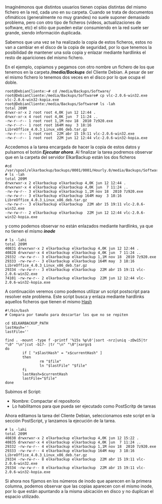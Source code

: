 Imaginémonos que distintos usuarios tienen copias distintas del mismo fichero en la red, cada uno en su carpeta. Cuando se trata de documentos ofimáticos (generalmente no muy grandes) no suele suponer demasiado problema, pero con otro tipo de ficheros (vídeos, actualizaciones de software, etc) el sitio que pueden estar consumiendo en la red suele ser grande, siendo información duplicada.

Sabemos que una vez se ha realizado la copia de estos ficheros, estos no van a cambiar en el disco de la copia de seguridad, por lo que tenemos la posibilidad de mantener una sola copia y enlazar mediante hardlinks el resto de apariciones del mismo fichero.

En el ejemplo, copiamos y pegamos con otro nombre un fichero de los que tenemos en la carpeta ***/media/Backups*** del Cliente Debian. A pesar de ser el mismo fichero lo tenemos dos veces en el disco por lo que ocupa el doble.

```
root@DebianCliente:~# cd /media/Backups/Software/
root@DebianCliente:/media/Backups/Software# cp vlc-2.0.6-win32.exe vlc-2.0.6-win32-kopia.exe
root@DebianCliente:/media/Backups/Software# ls -lah
total 209M
drwxr-xr-x 2 root root 4,0K jun 12 12:44 .
drwxr-xr-x 4 root root 4,0K jun  7 11:24 ..
-rw-r--r-- 1 root root 1,1M nov 18  2010 7z920.exe
-rw-r--r-- 1 root root 164M may  3 18:16 LibreOffice_4.0.3_Linux_x86_deb.tar.gz
-rw-r--r-- 1 root root  22M abr 15 19:11 vlc-2.0.6-win32.exe
-rw-r--r-- 1 root root  22M jun 12 12:44 vlc-2.0.6-win32-kopia.exe 
```


Accedemos a la tarea encargada de hacer la copia de estos datos y pulsamos el botón ***Ejecutar ahora***. Al finalizar la tarea podremos observar que en la carpeta del servidor ElkarBackup están los dos ficheros

```
#cd /var/spool/elkarbackup/backups/0001/0001/Hourly.0/media/Backups/Software/
# ls -lah
total 209M
drwxrwxr-x 2 elkarbackup elkarbackup 4,0K jun 12 12:44 .
drwxrwxr-x 4 elkarbackup elkarbackup 4,0K jun  7 11:24 ..
-rw-rw-r-- 3 elkarbackup elkarbackup 1,1M nov 18  2010 7z920.exe
-rw-rw-r-- 3 elkarbackup elkarbackup 164M may  3 18:16 LibreOffice_4.0.3_Linux_x86_deb.tar.gz
-rw-rw-r-- 3 elkarbackup elkarbackup  22M abr 15 19:11 vlc-2.0.6-win32.exe
-rw-rw-r-- 2 elkarbackup elkarbackup  22M jun 12 12:44 vlc-2.0.6-win32-kopia.exe 
```


y como podemos observar no están enlazados mediante hardlinks, ya que no tienen el mismo ***inode***

```
# ls -lahi
total 209M
40831 drwxrwxr-x 2 elkarbackup elkarbackup 4,0K jun 12 12:44 .
40828 drwxrwxr-x 4 elkarbackup elkarbackup 4,0K jun  7 11:24 ..
29332 -rw-rw-r-- 3 elkarbackup elkarbackup 1,1M nov 18  2010 7z920.exe
29333 -rw-rw-r-- 3 elkarbackup elkarbackup 164M may  3 18:16 LibreOffice_4.0.3_Linux_x86_deb.tar.gz
29334 -rw-rw-r-- 3 elkarbackup elkarbackup  22M abr 15 19:11 vlc-2.0.6-win32.exe
74101 -rw-rw-r-- 2 elkarbackup elkarbackup  22M jun 12 12:44 vlc-2.0.6-win32-kopia.exe 
```


A continuación veremos como podemos utilizar un script postscript para resolver este problema.
Este script busca y enlaza mediante hardlinks aquellos ficheros que tienen el mismo [Hash](https://es.wikipedia.org/wiki/Función_hash)

```
#!/bin/bash
# Compara por tamaño para descartar los que no se repiten

cd $ELKARBACKUP_PATH
lastHash=''
lastFile=''

find . -mount -type f -printf '%15s %p\0'|sort -nrz|uniq -zDw15|tr "\0" "\n"|cut -b17- |tr "\n" "\0"|xargs$
do
        if [ "x$lastHash" = "x$currentHash" ]
        then
                rm "$file"
                ln "$lastFile" "$file"
        fi
        lastHash=$currentHash
        lastFile="$file"
done 
```


Subimos el Script:
- Nombre: Compactar el repositorio
- Lo habilitamos para que pueda ser ejecutado como PostScritp de tareas

Ahora editamos la tarea del Cliente Debian, seleccionamos este script en la sección PostScript, y lanzamos la ejecución de la tarea.

```
# ls -lahi
total 209M
40838 drwxrwxr-x 2 elkarbackup elkarbackup 4,0K jun 12 15:22 .
40835 drwxrwxr-x 4 elkarbackup elkarbackup 4,0K jun  7 11:24 ..
29332 -rw-rw-r-- 4 elkarbackup elkarbackup 1,1M nov 18  2010 7z920.exe
29333 -rw-rw-r-- 4 elkarbackup elkarbackup 164M may  3 18:16 LibreOffice_4.0.3_Linux_x86_deb.tar.gz
29334 -rw-rw-r-- 8 elkarbackup elkarbackup  22M abr 15 19:11 vlc-2.0.6-win32.exe
29334 -rw-rw-r-- 8 elkarbackup elkarbackup  22M abr 15 19:11 vlc-2.0.6-win32-kopia.exe 
```


Si ahora nos fijamos en los números de inodo que aparecen en la primera columna, podemos observar que las copias aparecen con el mismo inode, por lo que están apuntando a la misma ubicación en disco y no duplican el espacio utilizado.


